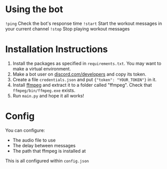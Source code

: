 # Using the bot

`!ping` Check the bot's response time
`!start` Start the workout messages in your current channel
`!stop` Stop playing workout messages

# Installation Instructions

1. Install the packages as specified in `requirements.txt`. You may want to make a virtual environment.
2. Make a bot user on [discord.com/developers](https://discord.com/developers) and copy its token.
3. Create a file `credentials.json` and put `{"token": "YOUR_TOKEN"}` in it.
4. Install [ffmpeg](https://github.com/BtbN/FFmpeg-Builds/releases/download/latest/ffmpeg-master-latest-win64-gpl-shared.zip) and extract it to a folder called "ffmpeg". Check that `ffmpeg/bin/ffmpeg.exe` exists.
5. Run `main.py` and hope it all works!

# Config

You can configure:
- The audio file to use
- The delay between messages
- The path that ffmpeg is installed at

This is all configured within `config.json`